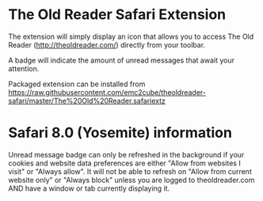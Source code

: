 The Old Reader Safari Extension
===============================

The extension will simply display an icon that allows you to access The Old Reader (http://theoldreader.com/) directly from your toolbar.

A badge will indicate the amount of unread messages that await your attention.

Packaged extension can be installed from https://raw.githubusercontent.com/emc2cube/theoldreader-safari/master/The%20Old%20Reader.safariextz

# Safari 8.0 (Yosemite) information

Unread message badge can only be refreshed in the background if your cookies and website data preferences are either "Allow from websites I visit" or "Always allow".
It will not be able to refresh on "Allow from current website only" or "Always block" unless you are logged to theoldreader.com AND have a window or tab currently displaying it.
